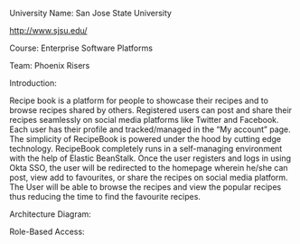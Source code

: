 University Name: San Jose State University

http://www.sjsu.edu/

Course: Enterprise Software Platforms

Team: Phoenix Risers

Introduction:

Recipe book is a platform for people to showcase their recipes and to browse recipes shared by others. Registered users can post and share their recipes seamlessly on social media platforms like Twitter and Facebook. Each user has their profile and tracked/managed in the “My account” page. The simplicity of RecipeBook is powered under the hood by cutting edge technology. RecipeBook completely runs in a self-managing environment with the help of Elastic BeanStalk. 
Once the user registers and logs in using Okta SSO, the user will be redirected to the homepage wherein he/she can post, view add to favourites, or share the recipes on social media platform. The User will be able to browse the recipes and view the popular recipes thus reducing the time to find the favourite recipes.


Architecture Diagram:









Role-Based Access:








